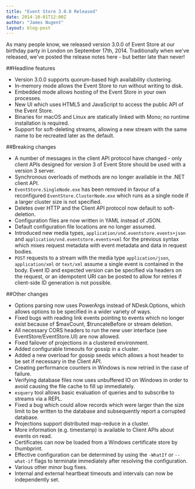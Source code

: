 ```yaml
---
title: "Event Store 3.0.0 Released"
date: 2014-10-01T12:00Z
author: "James Nugent"
layout: blog-post
---
```


As many people know, we released version 3.0.0 of Event Store at our birthday party in London on September 17th, 2014. Traditionally when we've released, we've posted the release notes here - but better late than never!

##Headline features

- Version 3.0.0 supports quorum-based high availability clustering.
- In-memory mode allows the Event Store to run without writing to disk.
- Embedded mode allows hosting of the Event Store in your own processes.
- New UI which uses HTML5 and JavaScript to access the public API of the Event Store.
- Binaries for macOS and Linux are statically linked with Mono; no runtime installation is required.
- Support for soft-deleting streams, allowing a new stream with the same name to be recreated later as the default.

##Breaking changes

- A number of messages in the client API protocol have changed - only client APIs designed for version 3 of Event Store should be used with a version 3 server.
- Synchronous overloads of methods are no longer available in the .NET client API.
- `EventStore.SingleNode.exe` has been removed in favour of a reconfigured `EventStore.ClusterNode.exe` which runs as a single node if a larger cluster size is not specified.
- Deletes over HTTP and the Client API protocol now default to soft-deletion.
- Configuration files are now written in YAML instead of JSON.
- Default configuration file locations are no longer assumed.
- Introduced new media types, `application/vnd.eventstore.events+json` and `application/vnd.eventstore.events+xml` for the previous syntax which mixes request metadata with event metadata and data in request bodies.
- `POST` requests to a stream with the media type `application/json`, `application/xml` or `text/xml` assume a single event is contained in the body. Event ID and expected version can be specified via headers on the request, or an idempotent URI can be posted to allow for retries if client-side ID generation is not possible.

##Other changes

- Options parsing now uses PowerArgs instead of NDesk.Options, which allows options to be specified in a wider variety of ways.
- Fixed bugs with reading link events pointing to events which no longer exist because of $maxCount, $truncateBefore or stream deletion.
- All necessary CORS headers to run the new user interface (see EventStore/EventStore.UI) are now allowed.
- Fixed failover of projections in a clustered environment.
- Added configurable timeouts for gossip in a cluster.
- Added a new overload for gossip seeds which allows a host header to be set if necessary in the Client API.
- Creating performance counters in Windows is now retried in the case of failure.
- Verifying database files now uses unbuffered IO on Windows in order to avoid causing the file cache to fill up immediately.
- `esquery` tool allows basic evaluation of queries and to subscribe to streams via a REPL.
- Fixed a bug which could allow records which were larger than the size limit to be written to the database and subsequently report a corrupted database.
- Projections support distributed map-reduce in a cluster.
- More information (e.g. timestamp) is available to Client APIs about events on read.
- Certificates can now be loaded from a Windows certificate store by thumbprint.
- Effective configuration can be determined by using the `-WhatIf` or `--what-if` flags to terminate immediately after resolving the configuration.
- Various other minor bug fixes.
- Internal and external heartbeat timeouts and intervals can now be independently set.

